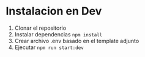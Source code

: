 # Instalacion en Dev

1. Clonar el repositorio
2. Instalar dependencias ```npm install```
3. Crear archivo .env basado en el template adjunto
4. Ejecutar ```npm run start:dev```